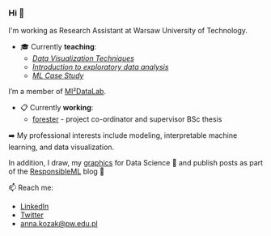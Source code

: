 ### Hi 👋

I'm working as Research Assistant at Warsaw University of Technology.

- :mortar_board: Currently **teaching**:
  - [*Data Visualization Techniques*](https://github.com/MI2-Education/2023Z-DataVisualizationTechniques)   
  - [*Introduction to exploratory data analysis*](https://github.com/MI2-Education/2022L-ExploratoryDataAnalysis)
  - [*ML Case Study*](https://github.com/MI2-Education/2022L-WB-ML-1)


I’m a member of [MI²DataLab](https://www.mi2.ai).
- :clipboard: Currently **working**:
	- [forester](https://github.com/ModelOriented/forester) - project co-ordinator and supervisor BSc thesis
	

:arrow_right: My professional interests include modeling, interpretable machine learning, and data visualization. 

In addition, I draw, my [graphics](https://github.com/kozaka93/DataScienceGraphics) for Data Science 🎨 and publish posts as part of the [ResponsibleML](https://medium.com/responsibleml) blog 📝 


📫 Reach me:
- [LinkedIn](https://www.linkedin.com/in/kozakanna/)
- [Twitter](https://twitter.com/kozaka93)
- [anna.kozak@pw.edu.pl](mailto:anna.kozak@pw.edu.pl)
